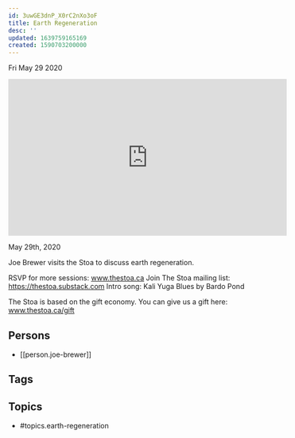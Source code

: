 ```yaml
---
id: 3uwGE3dnP_X0rC2nXo3oF
title: Earth Regeneration
desc: ''
updated: 1639759165169
created: 1590703200000
---
```





Fri May 29 2020

<iframe width="560" height="315" src="https://www.youtube.com/embed/ZzrEYIhnRNs" title="Earth Regeneration w/ Joe Brewer" frameborder="0" allow="accelerometer; autoplay; clipboard-write; encrypted-media; gyroscope; picture-in-picture" allowfullscreen ></iframe>

May 29th, 2020

Joe Brewer visits the Stoa to discuss earth regeneration.

RSVP for more sessions: www.thestoa.ca
Join The Stoa mailing list: https://thestoa.substack.com
Intro song: Kali Yuga Blues by Bardo Pond

The Stoa is based on the gift economy. You can give us a gift here: www.thestoa.ca/gift

## Persons

- [[person.joe-brewer]]

## Tags



## Topics

- #topics.earth-regeneration

